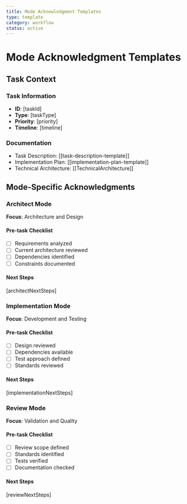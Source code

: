 ```yaml
---
title: Mode Acknowledgment Templates
type: template
category: workflow
status: active
---
```


# Mode Acknowledgment Templates

## Task Context

### Task Information

- **ID**: [taskId]
- **Type**: [taskType]
- **Priority**: [priority]
- **Timeline**: [timeline]

### Documentation

- Task Description: [[task-description-template]]
- Implementation Plan: [[implementation-plan-template]]
- Technical Architecture: [[TechnicalArchitecture]]

## Mode-Specific Acknowledgments

### Architect Mode

**Focus**: Architecture and Design

#### Pre-task Checklist

- [ ] Requirements analyzed
- [ ] Current architecture reviewed
- [ ] Dependencies identified
- [ ] Constraints documented

#### Next Steps

[architectNextSteps]

### Implementation Mode

**Focus**: Development and Testing

#### Pre-task Checklist

- [ ] Design reviewed
- [ ] Dependencies available
- [ ] Test approach defined
- [ ] Standards reviewed

#### Next Steps

[implementationNextSteps]

### Review Mode

**Focus**: Validation and Quality

#### Pre-task Checklist

- [ ] Review scope defined
- [ ] Standards identified
- [ ] Tests verified
- [ ] Documentation checked

#### Next Steps

[reviewNextSteps]
